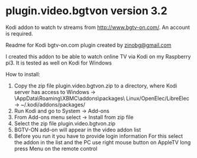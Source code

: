 # plugin.video.bgtvon version 3.2
Kodi addon to watch tv streams from http://www.bgtv-on.com/. An account is required. 

Readme for Kodi bgtv-on.com plugin created by zinobg@gmail.com

I created this addon to be able to watch online TV via Kodi on my Raspberry pi3. 
It is tested as well on Kodi for Windows

How to install:

1. Copy the zip file plugin.video.bgtvon.zip to a directory, where Kodi server has access to
	Windows -> <USERDIR>\AppData\Roaming\XBMC\addons\packages\ 
	Linux/OpenElec/LibreElec -> ~/.kodi/addons/packages/
2. Run Kodi and go to System -> Add-ons
3. From Add-ons menu select -> Install from zip file
4. Select the zip file plugin.video.bgtvon.zip
5. BGTV-ON add-on will appear in the video addon list
6. Before you run it you have to provide login information
	For this select the addon in the list and the PC use right mouse button 
on AppleTV long press Menu on the remote control
